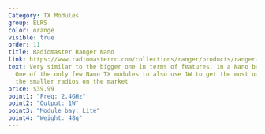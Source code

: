 ```yaml
---
Category: TX Modules
group: ELRS
color: orange
visible: true
order: 11
title: Radiomaster Ranger Nano
link: https://www.radiomasterrc.com/collections/ranger/products/ranger-nano-2-4ghz-elrs-module
text: Very similar to the bigger one in terms of features, in a Nano bay size.
  One of the only few Nano TX modules to also use 1W to get the most out of even
  the smaller radios on the market
price: $39.99
point1: "Freq: 2.4GHz"
point2: "Output: 1W"
point3: "Module bay: Lite"
point4: "Weight: 48g"
---
```

